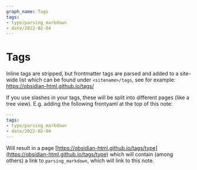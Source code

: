 ```yaml
---
graph_name: Tags
tags:
- type/parsing_markdown
- date/2022-02-04
---
```


# Tags
Inline tags are stripped, but frontmatter tags are parsed and added to a site-wide list which can be found under `<sitename>/tags`, see for example: https://obsidian-html.github.io/tags/

If you use slashes in your tags, these will be split into different pages (like a tree view).
E.g. adding the following frontyaml at the top of this note:

``` yaml
---
tags:
- type/parsing_markdown
- date/2022-02-04
---
```

Will result in a page [https://obsidian-html.github.io/tags/type](https://obsidian-html.github.io/tags/type) which will contain (among others) a link to  `parsing_markdown`, which will link to this note.